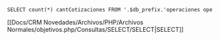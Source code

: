 `SELECT count(*) cantCotizaciones FROM '.$db_prefix.'operaciones ope`

[[Docs/CRM Novedades/Archivos/PHP/Archivos Normales/objetivos.php/Consultas/SELECT/SELECT|SELECT]]